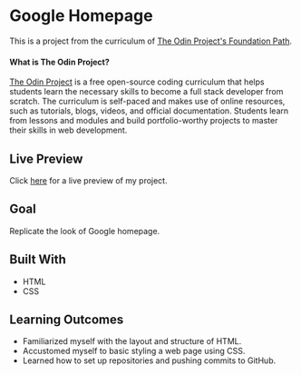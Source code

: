 # Google Homepage

This is a project from the curriculum of [The Odin Project's Foundation Path](https://www.theodinproject.com/courses/foundations/lessons/html-css).

#### What is The Odin Project?

[The Odin Project](https://www.theodinproject.com/about) is a free open-source coding curriculum that helps students learn the necessary skills to become a full stack developer from scratch. The curriculum is self-paced and makes use of online resources, such as tutorials, blogs, videos, and official documentation. Students learn from lessons and modules and build portfolio-worthy projects to master their skills in web development.

## Live Preview

Click [here](https://cineonizer.github.io/google-homepage/) for a live preview of my project.

## Goal

Replicate the look of Google homepage.

## Built With

* HTML
* CSS

## Learning Outcomes

* Familiarized myself with the layout and structure of HTML.
* Accustomed myself to basic styling a web page using CSS.
* Learned how to set up repositories and pushing commits to GitHub.
